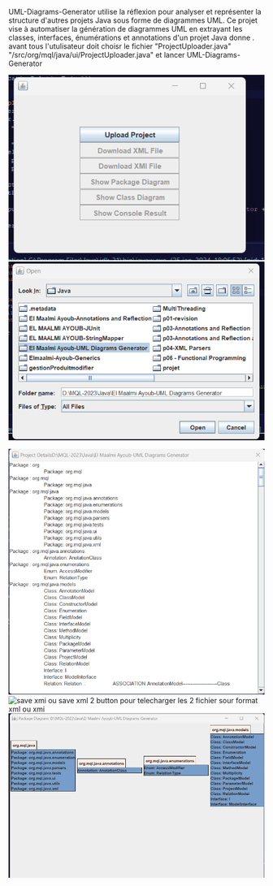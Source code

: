 
UML-Diagrams-Generator utilise la réflexion pour analyser et
représenter la structure d'autres projets Java sous forme de diagrammes UML.
Ce projet vise à automatiser la génération de diagrammes UML en extrayant les classes, 
interfaces, énumérations et annotations d'un projet Java donne .
avant tous l'utulisateur doit  choisr le fichier "ProjectUploader.java"
"/src/org/mql/java/ui/ProjectUploader.java" et lancer 
UML-Diagrams-Generator

![ upload button  permettre aux utilisateurs de télécharger leurs projets Java. En cliquant dessus, l'utilisateur est invité à sélectionner un répertoire de projet Java. Une fois le projet choisi, l'outil analyse la structure et les classes du projet en utilisant la réflexion Java pour extraire des informations telles que les classes, interfaces, annotations, et leurs relations](resources/images/upoad.png)
![](resources/images/choise.png)




![affiche le resultat de l analyse de project , il affiche tous les informations sur le project (class, interfaces , attributes...)](resources/images/console.png)
![save xmi ou save xml 2 button pour telecharger les 2 fichier sour format xml ou xmi](resources/images/save)
![presete le diagrame de class generer ](resources/images/package.png)





